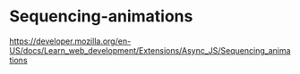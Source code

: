 # Sequencing-animations
https://developer.mozilla.org/en-US/docs/Learn_web_development/Extensions/Async_JS/Sequencing_animations
